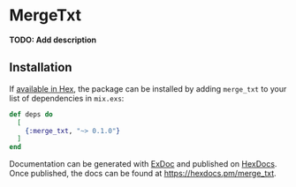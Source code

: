 # MergeTxt

**TODO: Add description**

## Installation

If [available in Hex](https://hex.pm/docs/publish), the package can be installed
by adding `merge_txt` to your list of dependencies in `mix.exs`:

```elixir
def deps do
  [
    {:merge_txt, "~> 0.1.0"}
  ]
end
```

Documentation can be generated with [ExDoc](https://github.com/elixir-lang/ex_doc)
and published on [HexDocs](https://hexdocs.pm). Once published, the docs can
be found at <https://hexdocs.pm/merge_txt>.

